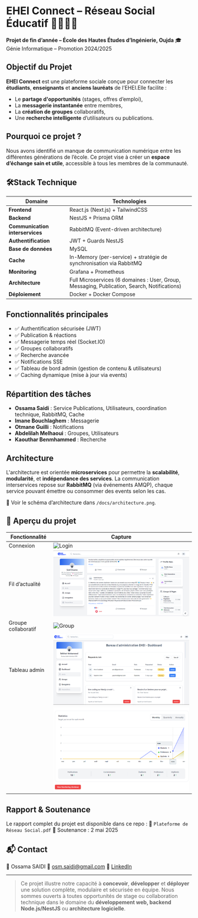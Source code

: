 # EHEI Connect – Réseau Social Éducatif 🧑‍🎓👨‍🏫

**Projet de fin d’année – École des Hautes Études d’Ingénierie, Oujda**
🎓 Génie Informatique – Promotion 2024/2025

## Objectif du Projet

**EHEI Connect** est une plateforme sociale conçue pour connecter les **étudiants**, **enseignants** et **anciens lauréats** de l’EHEI.Elle facilite :

- Le **partage d'opportunités** (stages, offres d’emploi),
- La **messagerie instantanée** entre membres,
- La **création de groupes** collaboratifs,
- Une **recherche intelligente** d’utilisateurs ou publications.

## Pourquoi ce projet ?

Nous avons identifié un manque de communication numérique entre les différentes générations de l’école.
Ce projet vise à créer un **espace d’échange sain et utile**, accessible à tous les membres de la communauté.

## 🛠Stack Technique

| Domaine                               | Technologies                                                                                 |
| ------------------------------------- | -------------------------------------------------------------------------------------------- |
| **Frontend**                    | React.js (Next.js) + TailwindCSS                                                             |
| **Backend**                     | NestJS + Prisma ORM                                                                          |
| **Communication interservices** | RabbitMQ (Event-driven architecture)                                                         |
| **Authentification**            | JWT + Guards NestJS                                                                          |
| **Base de données**            | MySQL                                                                                        |
| **Cache**                       | In-Memory (per-service) + stratégie de synchronisation via RabbitMQ                         |
| **Monitoring**                  | Grafana + Prometheus                                                                         |
| **Architecture**                | Full Microservices (6 domaines : User, Group, Messaging, Publication, Search, Notifications) |
| **Déploiement**                | Docker + Docker Compose                                                                      |

## Fonctionnalités principales

- ✅ Authentification sécurisée (JWT)
- ✅ Publication & réactions
- ✅ Messagerie temps réel (Socket.IO)
- ✅ Groupes collaboratifs
- ✅ Recherche avancée
- ✅ Notifications SSE
- ✅ Tableau de bord admin (gestion de contenu & utilisateurs)
- ✅ Caching dynamique (mise à jour via events)

## Répartition des tâches

- **Ossama Saidi** : Service Publications, Utilisateurs, coordination technique, RabbitMQ, Cache
- **Imane Bouchlaghem** : Messagerie
- **Otmane Guilli** : Notifications
- **Abdelilah Melhaoui** : Groupes, Utilisateurs
- **Kaouthar Benmhammed** : Recherche

## Architecture

L'architecture est orientée **microservices** pour permettre la **scalabilité**, **modularité**, et **indépendance des services**.
La communication interservices repose sur **RabbitMQ** (via événements AMQP), chaque service pouvant émettre ou consommer des events selon les cas.

📌 Voir le schéma d’architecture dans `/docs/architecture.png`.

## 📸 Aperçu du projet

| Fonctionnalité     | Capture                        |
| ------------------- | ------------------------------ |
| Connexion           | ![Login](docs/screens/login.png) |
| Fil d’actualité   | ![Feed](docs/screens/feed.png)   |
| Groupe collaboratif | ![Group](docs/screens/group.png) |
| Tableau admin       | ![Admin](docs/screens/admin.png) |
|                     | ![Tableau de bord](docs/screens/bord.png)|

## Rapport & Soutenance

Le rapport complet du projet est disponible dans ce repo :
📎 `Plateforme de Réseau Social.pdf`
📅 Soutenance : 2 mai 2025

## 📬 Contact

👤 Ossama SAIDI
📧 osm.saidi@gmail.com
🔗 [LinkedIn](https://www.linkedin.com/in/ossama-saidi/)

---

> Ce projet illustre notre capacité à **concevoir**, **développer** et **déployer** une solution complète, modulaire et sécurisée en équipe.
> Nous sommes ouverts à toutes opportunités de stage ou collaboration technique dans le domaine du **développement web, backend Node.js/NestJS** ou **architecture logicielle**.
